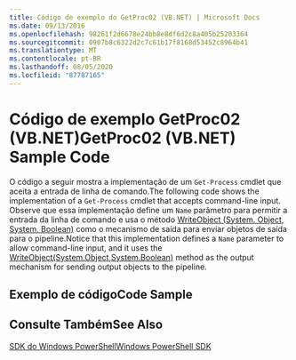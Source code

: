 ```yaml
---
title: Código de exemplo do GetProc02 (VB.NET) | Microsoft Docs
ms.date: 09/13/2016
ms.openlocfilehash: 98261f2d6678e24bb8e8df6d2c8a405b25203364
ms.sourcegitcommit: 0907b8c6322d2c7c61b17f8168d53452c8964b41
ms.translationtype: MT
ms.contentlocale: pt-BR
ms.lasthandoff: 08/05/2020
ms.locfileid: "87787165"
---
```

# <a name="getproc02-vbnet-sample-code"></a><span data-ttu-id="9695d-102">Código de exemplo GetProc02 (VB.NET)</span><span class="sxs-lookup"><span data-stu-id="9695d-102">GetProc02 (VB.NET) Sample Code</span></span>

<span data-ttu-id="9695d-103">O código a seguir mostra a implementação de um `Get-Process` cmdlet que aceita a entrada de linha de comando.</span><span class="sxs-lookup"><span data-stu-id="9695d-103">The following code shows the implementation of a `Get-Process` cmdlet that accepts command-line input.</span></span> <span data-ttu-id="9695d-104">Observe que essa implementação define um `Name` parâmetro para permitir a entrada da linha de comando e usa o método [WriteObject (System. Object, System. Boolean)](/dotnet/api/system.management.automation.cmdlet.writeobject?view=pscore-6.2.0#System_Management_Automation_Cmdlet_WriteObject_System_Object_System_Boolean_) como o mecanismo de saída para enviar objetos de saída para o pipeline.</span><span class="sxs-lookup"><span data-stu-id="9695d-104">Notice that this implementation defines a `Name` parameter to allow command-line input, and it uses the [WriteObject(System.Object,System.Boolean)](/dotnet/api/system.management.automation.cmdlet.writeobject?view=pscore-6.2.0#System_Management_Automation_Cmdlet_WriteObject_System_Object_System_Boolean_) method as the output mechanism for sending output objects to the pipeline.</span></span>

## <a name="code-sample"></a><span data-ttu-id="9695d-105">Exemplo de código</span><span class="sxs-lookup"><span data-stu-id="9695d-105">Code Sample</span></span>

<!-- TODO!!!: review snippet reference  [!CODE [Msh_samplesgetproc02#getproc02vball](Msh_samplesgetproc02#getproc02vball)]  -->

## <a name="see-also"></a><span data-ttu-id="9695d-106">Consulte Também</span><span class="sxs-lookup"><span data-stu-id="9695d-106">See Also</span></span>

[<span data-ttu-id="9695d-107">SDK do Windows PowerShell</span><span class="sxs-lookup"><span data-stu-id="9695d-107">Windows PowerShell SDK</span></span>](../windows-powershell-reference.md)
